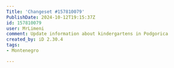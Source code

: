 ```yaml
---
Title: 'Changeset #157810079'
PublishDate: 2024-10-12T19:15:37Z
id: 157810079
user: MrLimeni
comment: Update information about kindergartens in Podgorica
created_by: iD 2.30.4
tags:
- Montenegro

---
```

